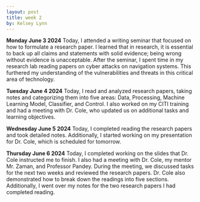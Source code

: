 ```yaml
---
layout: post
title: week 2
by: Kelsey Lynn
---
```

**Monday June 3 2024**
Today, I attended a writing seminar that focused on how to formulate a research paper. I learned that in research, it is essential to back up all claims and statements with solid evidence; being wrong without evidence is unacceptable. After the seminar, I spent time in my research lab reading papers on cyber attacks on navigation systems. This furthered my understanding of the vulnerabilities and threats in this critical area of technology.

**Tuesday June 4 2024**
Today, I read and analyzed research papers, taking notes and categorizing them into five areas: Data, Processing, Machine Learning Model, Classifier, and Control. I also worked on my CITI training and had a meeting with Dr. Cole, who updated us on additional tasks and learning objectives.

**Wednesday June 5 2024**
Today, I completed reading the research papers and took detailed notes. Additionally, I started working on my presentation for Dr. Cole, which is scheduled for tomorrow.


**Thursday June 6 2024**
Today, I completed working on the slides that Dr. Cole instructed me to finish. I also had a meeting with Dr. Cole, my mentor Mr. Zaman, and Professor Pandey. During the meeting, we discussed tasks for the next two weeks and reviewed the research papers. Dr. Cole also demonstrated how to break down the readings into five sections. Additionally, I went over my notes for the two research papers I had completed reading.

